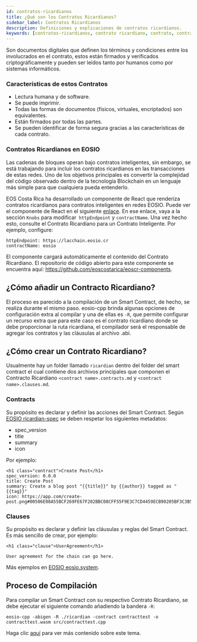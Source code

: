 ```yaml
---
id: contratos-ricardianos
title: ¿Qué son los Contratos Ricardianos?
sidebar_label: Contratos Ricardianos
description: Definiciones y explicaciones de contratos ricardianos.
keywords: [contratos-ricardianos, contrato ricardiano, contrato, contratos,  blockchain, eos, eosio, eosio.io, EOS, EOS Costa Rica, ¿Qué es un contrato ricardiano?, ¿Cómo crear un contrato Ricardiano]
---
```


Son documentos digitales que definen los términos y condiciones entre los involucrados en el contrato, estos están firmados y verificados criptográficamente y pueden ser leídos tanto por humanos como por sistemas informáticos.

### Características de estos Contratos
- Lectura humana y de software.
- Se puede imprimir.
- Todas las formas de documentos (físicos, virtuales, encriptados) son equivalentes.
- Están firmados por todas las partes.
- Se pueden identificar de forma segura gracias a las características de cada contrato.

### Contratos Ricardianos en EOSIO
Las cadenas de bloques operan bajo contratos inteligentes, sin embargo, se está trabajando para incluir los contratos ricardianos en las transacciones de estas redes. Uno de los objetivos principales es convertir la complejidad del código observado dentro de la tecnología Blockchain en un lenguaje más simple para que cualquiera pueda entenderlo.

EOS Costa Rica ha desarrollado un componente de React que renderiza contratos ricardianos para contratos inteligentes en redes EOSIO. Puede ver el componente de React en el siguiente [enlace](https://github.com/eoscostarica/eosio-components/blob/master/src/stories/RicardianContract.stories.jsx). En ese enlace, vaya a la sección `Knobs` para modificar` httpEndpoint` y `contractName`. Una vez hecho esto, consulte el Contrato Ricardiano para un Contrato Inteligente. Por ejemplo, configure:
```
httpEndpoint: https://lacchain.eosio.cr
contractName: eosio
```
El componente cargará automáticamente el contenido del Contrato Ricardiano. El repositorio de código abierto para este componente se encuentra aquí: https://github.com/eoscostarica/eoscr-components.

## ¿Cómo añadir un Contracto Ricardiano?
El proceso es parecido a la compilación de un Smart Contract, de hecho, se realiza durante el mismo paso. eosio-cpp brinda algunas opciones de configuración extra al compilar y una de ellas es `-R`, que permite configurar un recurso extra que para este caso es el contrato ricardiano donde se debe proporcionar la ruta ricardiana, el compilador será el responsable de agregar los contratos y las cláusulas al archivo .abi.

## ¿Cómo crear un Contrato Ricardiano?
Usualmente hay un folder llamado `ricardian` dentro del folder del smart contract el cual contiene dos archivos principales que componen el Contracto Ricardiano `<contract name>.contracts.md` y `<contract name>.clauses.md`.

### Contracts
Su propósito es declarar y definir las acciones del Smart Contract. Según [EOSIO ricardian-spec](https://github.com/EOSIO/ricardian-spec) se deben respetar los siguientes metadatos:

- spec_version
- title
- summary
- icon

Por ejemplo:
```
<h1 class="contract">Create Post</h1>
spec_version: 0.0.0
title: Create Post
summary: Create a blog post "{{title}}" by {{author}} tagged as "{{tag}}"
icon: https://app.com/create-post.png#00506E08A55BCF269FE67F202BBC08CFF55F9E3C7CD4459ECB90205BF3C3B562
```

### Clauses
Su propósito es declarar y definir las cláusulas y reglas del Smart Contract. Es más sencillo de crear, por ejemplo:

```
<h1 class="clause">UserAgreement</h1>

User agreement for the chain can go here.
```
Más ejemplos en [EOSIO eosio.system](https://raw.githubusercontent.com/EOSIO/eosio.contracts/master/contracts/eosio.system/ricardian/eosio.system.clauses.md).

## Proceso de Compilación
Para compilar un Smart Contract con su respectivo Contrato Ricardiano, se debe ejecutar el siguiente comando añadiendo la bandera `-R`:

```
eosio-cpp -abigen -R ./ricardian -contract contracttest -o contracttest.wasm src/contracttest.cpp
```

Haga clic [aquí](https://es.cointelegraph.com/eos-101/how-eos-smart-contracts-work) para ver más contenido sobre este tema.